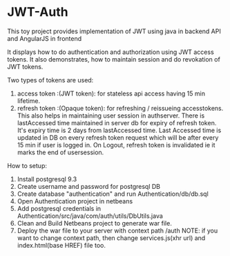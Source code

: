 # JWT-Auth

This toy project provides implementation of JWT using java in backend API and AngularJS in frontend

It displays how to do authentication and authorization using JWT access tokens.
It also demonstrates, how to maintain session and do revokation of JWT tokens. 

Two types of tokens are used:
1) access token :(JWT token): for stateless api access having 15 min lifetime.
2) refresh token :(Opaque token): for refreshing / reissueing accesstokens. This also helps in maintaining user session in authserver. There is lastAccessed time maintained in server db for expiry of refresh token. It's expiry time is 2 days from lastAccessed time. Last Accessed time is updated in DB on every refresh token request which will be after every 15 min if user is logged in. On Logout, refresh token is invalidated ie it marks the end of usersession. 
  
How to setup:
1) Install postgresql 9.3
2) Create username and password for postgresql DB
3) Create database "authentication" and run Authentication/db/db.sql
3) Open Authentication project in netbeans
4) Add postgresql credentials in Authentication/src/java/com/auth/utils/DbUtils.java
5) Clean and Build Netbeans project to generate war file.
6) Deploy the war file to your server with context path /auth
NOTE: if you want to change context path, then change services.js(xhr url) and  index.html(base HREF) file too. 


